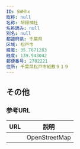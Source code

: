 ```yaml
---
ID: SWHhx
総称: null
名称: 胡録神社
名称読み: null
別名: null
都道府県: 千葉県
区域: 松戸市
緯度: 35.7671283
経度: 139.943042
郵便番号: 2702221
住所: 千葉県松戸市紙敷９１９
---
```


## その他

### 参考URL

| URL | 説明          |
| --- | ------------- |
|     | OpenStreetMap |
